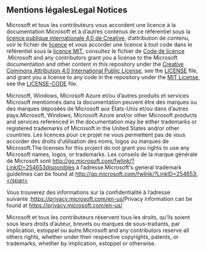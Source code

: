 ## <a name="legal-notices"></a><span data-ttu-id="73470-101">Mentions légales</span><span class="sxs-lookup"><span data-stu-id="73470-101">Legal Notices</span></span>
<span data-ttu-id="73470-102">Microsoft et tous les contributeurs vous accordent une licence à la documentation Microsoft et à d’autres contenus de ce référentiel sous la [licence publique internationale 4,0 de Creative](https://creativecommons.org/licenses/by/4.0/legalcode), d’attribution de contenu, voir le fichier de [licence](LICENSE) et vous accorder une licence à tout code dans le référentiel sous la [licence MIT](https://opensource.org/licenses/MIT), consultez le fichier de [Code de licence](LICENSE-CODE) .</span><span class="sxs-lookup"><span data-stu-id="73470-102">Microsoft and any contributors grant you a license to the Microsoft documentation and other content in this repository under the [Creative Commons Attribution 4.0 International Public License](https://creativecommons.org/licenses/by/4.0/legalcode), see the [LICENSE](LICENSE) file, and grant you a license to any code in the repository under the [MIT License](https://opensource.org/licenses/MIT), see the [LICENSE-CODE](LICENSE-CODE) file.</span></span>

<span data-ttu-id="73470-103">Microsoft, Windows, Microsoft Azure et/ou d’autres produits et services Microsoft mentionnés dans la documentation peuvent être des marques ou des marques déposées de Microsoft aux États-Unis et/ou dans d’autres pays.</span><span class="sxs-lookup"><span data-stu-id="73470-103">Microsoft, Windows, Microsoft Azure and/or other Microsoft products and services referenced in the documentation may be either trademarks or registered trademarks of Microsoft in the United States and/or other countries.</span></span>
<span data-ttu-id="73470-104">Les licences pour ce projet ne vous permettent pas de vous accorder des droits d’utilisation des noms, logos ou marques de Microsoft.</span><span class="sxs-lookup"><span data-stu-id="73470-104">The licenses for this project do not grant you rights to use any Microsoft names, logos, or trademarks.</span></span>
<span data-ttu-id="73470-105">Les conseils de la marque générale de Microsoft sont http://go.microsoft.com/fwlink/?LinkID=254653disponibles à l’adresse.</span><span class="sxs-lookup"><span data-stu-id="73470-105">Microsoft's general trademark guidelines can be found at http://go.microsoft.com/fwlink/?LinkID=254653.</span></span>

<span data-ttu-id="73470-106">Vous trouverez des informations sur la confidentialité à l’adresse suivante :https://privacy.microsoft.com/en-us/</span><span class="sxs-lookup"><span data-stu-id="73470-106">Privacy information can be found at https://privacy.microsoft.com/en-us/</span></span>

<span data-ttu-id="73470-107">Microsoft et tous les contributeurs réservent tous les droits, qu’ils soient sous leurs droits d’auteur, brevets ou marques de sous-traitants, par implication, estoppel ou autre.</span><span class="sxs-lookup"><span data-stu-id="73470-107">Microsoft and any contributors reserve all others rights, whether under their respective copyrights, patents, or trademarks, whether by implication, estoppel or otherwise.</span></span>